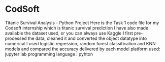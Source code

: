 # CodSoft

Titanic Survival Analysis - Python Project 
  Here is the Task 1 code file for my Codsoft internship which is titanic survival prediction I have also made available the dataset used, or you can always use Kaggle I first pre-processed the data, cleaned it and converted the object datatype into numerical I used logistic regression, random forest classification and KNN models and compared the accuracy delivered by each model platform used: jupyter lab programming language : pyhton
